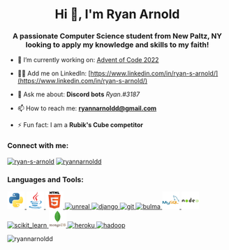 <h1 align="center">Hi 👋, I'm Ryan Arnold</h1>
<h3 align="center">A passionate Computer Science student from New Paltz, NY looking to apply my knowledge and skills to my faith!</h3>

<!-- <p align="left"> <img src="https://komarev.com/ghpvc/?username=ryannarnoldd&label=Profile%20views&color=0e75b6&style=flat" alt="ryannarnoldd" /> </p> -->

<!-- <p align="left"> <a href="https://github.com/ryo-ma/github-profile-trophy"><img src="https://github-profile-trophy.vercel.app/?username=ryannarnoldd" alt="ryannarnoldd" /></a> </p> -->

- 🔭 I’m currently working on: [Advent of Code 2022](https://github.com/ryannarnoldd/Advent-of-Code/)

- 👨‍💻 Add me on LinkedIn: [https://www.linkedin.com/in/ryan-s-arnold/](https://www.linkedin.com/in/ryan-s-arnold/)

- 💬 Ask me about: **Discord bots** *Ryan.#3187*

- 📫 How to reach me: **ryannarnoldd@gmail.com**

- ⚡ Fun fact: I am a **Rubik's Cube competitor**

<h3 align="left">Connect with me:</h3>
<p align="left">
<a href="https://linkedin.com/in/ryan-s-arnold" target="blank"><img align="center" src="https://raw.githubusercontent.com/rahuldkjain/github-profile-readme-generator/master/src/images/icons/Social/linked-in-alt.svg" alt="ryan-s-arnold" height="30" width="40" /></a>
<a href="https://instagram.com/ryannarnoldd" target="blank"><img align="center" src="https://raw.githubusercontent.com/rahuldkjain/github-profile-readme-generator/master/src/images/icons/Social/instagram.svg" alt="ryannarnoldd" height="30" width="40" /></a>
</p>

<h3 align="left">Languages and Tools:</h3> <p align="left"> 
<a href="https://www.python.org" target="_blank" rel="noreferrer"> <img src="https://raw.githubusercontent.com/devicons/devicon/master/icons/python/python-original.svg" alt="python" width="40" height="40"/> </a>
<a href="https://www.java.com" target="_blank" rel="noreferrer"> <img src="https://raw.githubusercontent.com/devicons/devicon/master/icons/java/java-original.svg" alt="java" width="40" height="40"/> </a> 
<a href="https://www.w3.org/html/" target="_blank" rel="noreferrer"> <img src="https://raw.githubusercontent.com/devicons/devicon/master/icons/html5/html5-original-wordmark.svg" alt="html5" width="40" height="40"/> </a> 
<a href="https://unrealengine.com/" target="_blank" rel="noreferrer"> <img src="https://raw.githubusercontent.com/kenangundogan/fontisto/036b7eca71aab1bef8e6a0518f7329f13ed62f6b/icons/svg/brand/unreal-engine.svg" alt="unreal" width="40" height="40"/>
<a href="https://www.djangoproject.com/" target="_blank" rel="noreferrer"> <img src="https://cdn.worldvectorlogo.com/logos/django.svg" alt="django" width="40" height="40"/> </a>
<a href="https://git-scm.com/" target="_blank" rel="noreferrer"> <img src="https://www.vectorlogo.zone/logos/git-scm/git-scm-icon.svg" alt="git" width="40" height="40"/> </a> 
<a href="https://bulma.io/" target="_blank" rel="noreferrer"> <img src="https://raw.githubusercontent.com/gilbarbara/logos/804dc257b59e144eaca5bc6ffd16949752c6f789/logos/bulma.svg" alt="bulma" width="40" height="40"/> </a>
<a href="https://www.mysql.com/" target="_blank" rel="noreferrer"> <img src="https://raw.githubusercontent.com/devicons/devicon/master/icons/mysql/mysql-original-wordmark.svg" alt="mysql" width="40" height="40"/> </a> 
<a href="https://nodejs.org" target="_blank" rel="noreferrer"> <img src="https://raw.githubusercontent.com/devicons/devicon/master/icons/nodejs/nodejs-original-wordmark.svg" alt="nodejs" width="40" height="40"/> </a> 
<a href="https://scikit-learn.org/" target="_blank" rel="noreferrer"> <img src="https://upload.wikimedia.org/wikipedia/commons/0/05/Scikit_learn_logo_small.svg" alt="scikit_learn" width="40" height="40"/> </a> 
<a href="https://www.mongodb.com/" target="_blank" rel="noreferrer"> <img src="https://raw.githubusercontent.com/devicons/devicon/master/icons/mongodb/mongodb-original-wordmark.svg" alt="mongodb" width="40" height="40"/> </a>
<a href="https://heroku.com" target="_blank" rel="noreferrer"> <img src="https://www.vectorlogo.zone/logos/heroku/heroku-icon.svg" alt="heroku" width="40" height="40"/> </a> 
<a href="https://hadoop.apache.org/" target="_blank" rel="noreferrer"> <img src="https://www.vectorlogo.zone/logos/apache_hadoop/apache_hadoop-icon.svg" alt="hadoop" width="40" height="40"/> </a> 
</a> </p>

<p><img align="left" src="https://github-readme-stats.vercel.app/api/top-langs?username=ryannarnoldd&show_icons=true&locale=en&layout=compact" alt="ryannarnoldd"/></p>

<!-- <p>&nbsp;<img align="center" src="https://github-readme-stats.vercel.app/api?username=ryannarnoldd&show_icons=true&locale=en" alt="ryannarnoldd" /></p> -->

<!-- <p><img align="center" src="https://github-readme-streak-stats.herokuapp.com/?user=ryannarnoldd&" alt="ryannarnoldd" /></p> -->
